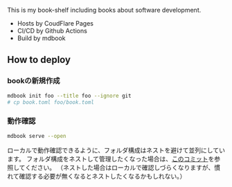 This is my book-shelf including books about software development.

- Hosts by CoudFlare Pages
- CI/CD by Github Actions
- Build by mdbook

## How to deploy

### bookの新規作成

```bash
mdbook init foo --title foo --ignore git
# cp book.toml foo/book.toml
```


### 動作確認

```bash
mdbook serve --open
```

ローカルで動作確認できるように、フォルダ構成はネストを避けて並列にしています。
フォルダ構成をネストして管理したくなった場合は、[このコミット](00ff17cc7cc16d9a824d69d16643b49b1bad88b4)を参照してください。
（ネストした場合はローカルで確認しづらくなりますが、慣れて確認する必要が無くなるとネストしたくなるかもしれない。）
